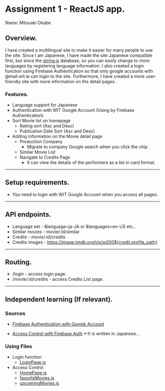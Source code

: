 # Assignment 1 - ReactJS app.

Name: Mitsuaki Okabe


## Overview.

I have created a multilingual site to make it easier for many people to use the site. Since I am Japanese, I have made the site Japanese compatible first, but since the [string.js](./src/strings.js) database, so you can easily change to more languages by registering language information.
I also created a login function using Firebase Authentication so that only google accounts with @mail.wit.ie can login to the site.
Furthermore, I have created a more user-friendly site with more information on the detail pages.

### Features.

+ Language support for Japanese
+ Authentication with WIT Google Account (Using by Firebase Authentication)
+ Sort Movie list on homepage
    - Rating sort (Asc and Desc)
    - Publication Date Sort (Asc and Desc)
+ Adding information on the Movie detail page 
    - Production Company
        - Migrate to company Google search when you click the chip.
    - Similar Movie List
    - Navigate to Credits Page
        - It can view the details of the performers as a list in card format.

---
## Setup requirements.
+ You need to login with WIT Google Account when you access all pages.

---
## API endpoints.
+ Language set - &language=ja-JA or &languages=en-US etc...
+ Similar movies - movie/:id/similar
+ Credits - movie/:id/credits
+ Credits images - https://image.tmdb.org/t/p/w200${credit.profile_path}

---
## Routing.
+ /login - access login page.
+ /movie/:id/credits - access Credits List page.

---
## Independent learning (If relevant).
### Sources
+ [Firebase Authentication with Google Account](https://firebase.google.com/docs/auth/web/google-signin)

+ [Access Control with Firebase Auth](https://ralacode.com/blog/post/react-firebase-authentication/) ←It is written in Japanese...

### Using Files
+ Login function
    - [LoginPage.js](./src/pages/LoginPage.js)
+ Access Control
    - [HomePage.js](./src/pages/HomePage.js)
    - [favoriteMovies.js](./src/pages/favoriteMoviesPage.js)
    - [upcomingMovies.js](./src/pages/upcomingMoviesPage.js)
